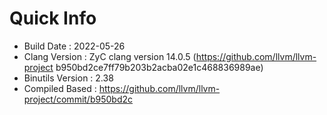 # Quick Info
* Build Date : 2022-05-26
* Clang Version : ZyC clang version 14.0.5 (https://github.com/llvm/llvm-project b950bd2ce7ff79b203b2acba02e1c468836989ae)
* Binutils Version : 2.38
* Compiled Based : https://github.com/llvm/llvm-project/commit/b950bd2c

